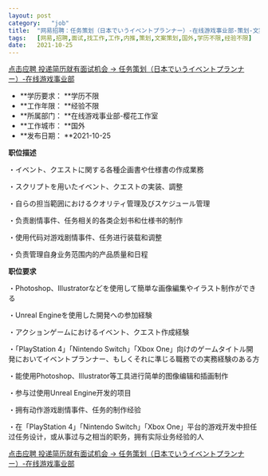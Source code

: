 ```yaml
---
layout:	post
category:	"job"
title:	"网易招聘：任务策划（日本でいうイベントプランナー）-在线游戏事业部-策划-文案策划-国外学历不限经验不限"
tags:	[网易,招聘,面试,找工作,工作,内推,策划,文案策划,国外,学历不限,经验不限]
date:	2021-10-25
---
```


[点击应聘 投递简历就有面试机会 ->  任务策划（日本でいうイベントプランナー）-在线游戏事业部](http://mobile.bole.netease.com/bole/boleDetail?id=25811&employeeId=346f03c3cda5f04c&key=all)



- **学历要求： **学历不限
- **工作年限： **经验不限
- **所属部门： **在线游戏事业部-樱花工作室
- **工作城市： **国外
- **发布日期： **2021-10-25



**职位描述**

・イベント、クエストに関する各種企画書や仕様書の作成業務

・スクリプトを用いたイベント、クエストの実装、調整

・自らの担当範囲におけるクオリティ管理及びスケジュール管理



・负责剧情事件、任务相关的各类企划书和仕様书的制作

・使用代码对游戏剧情事件、任务进行装载和调整

・负责管理自身业务范围内的产品质量和日程



**职位要求**

・Photoshop、Illustratorなどを使用して簡単な画像編集やイラスト制作ができる

・Unreal Engineを使用した開発への参加経験

・アクションゲームにおけるイベント、クエスト作成経験

・「PlayStation 4」「Nintendo Switch」「Xbox One」向けのゲームタイトル開発においてイベントプランナー、もしくそれに準じる職務での実務経験のある方



・能使用Photoshop、Illustrator等工具进行简单的图像编辑和插画制作

・参与过使用Unreal Engine开发的项目

・拥有动作游戏剧情事件、任务的制作经验

・在「PlayStation 4」「Nintendo Switch」「Xbox One」平台的游戏开发中担任过任务设计，或从事过与之相当的职务，拥有实际业务经验的人 



[点击应聘 投递简历就有面试机会 ->  任务策划（日本でいうイベントプランナー）-在线游戏事业部](http://mobile.bole.netease.com/bole/boleDetail?id=25811&employeeId=346f03c3cda5f04c&key=all)